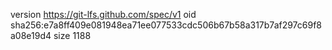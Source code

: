 version https://git-lfs.github.com/spec/v1
oid sha256:e7a8ff409e081948ea71ee077533cdc506b67b58a317b7af297c69f8a08e19d4
size 1188
